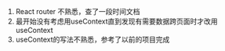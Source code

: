 1. React router 不熟悉，查了一段时间文档
2. 最开始没有考虑用useContext直到发现有需要数据跨页面时才改用useContext
3. useContext的写法不熟悉，参考了以前的项目完成
